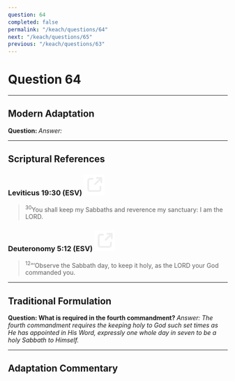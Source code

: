 ```yaml
---
question: 64
completed: false
permalink: "/keach/questions/64"
next: "/keach/questions/65"
previous: "/keach/questions/63"
---
```

# Question 64
---
## Modern Adaptation
<strong>
    Question:
</strong>

<em>
    Answer:
</em>

---
## Scriptural References
### Leviticus 19:30 (ESV) <a href="https://biblegateway.com/passage/?search=Leviticus+19%3A30&version=ESV"><img src="/assets/svg/link.svg"/></a>
> <sup>30</sup>You shall keep my Sabbaths and reverence my sanctuary: I am the LORD.

### Deuteronomy 5:12 (ESV) <a href="https://biblegateway.com/passage/?search=Deuteronomy+5%3A12&version=ESV"><img src="/assets/svg/link.svg"/></a>
> <sup>12</sup>“‘Observe the Sabbath day, to keep it holy, as the LORD your God commanded you.

---
## Traditional Formulation
<strong>
    Question: What is required in the fourth commandment?
</strong>

<em>
    Answer: The fourth commandment requires the keeping holy to God such set times as He has appointed in His Word, expressly one whole day in seven to be a holy Sabbath to Himself.
</em>

---
## Adaptation Commentary
